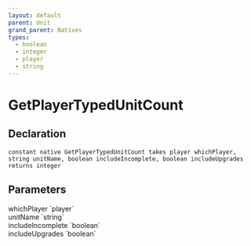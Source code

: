 ```yaml
---
layout: default
parent: Unit
grand_parent: Natives
types:
  - boolean
  - integer
  - player
  - string
---
```


# GetPlayerTypedUnitCount

## Declaration

```
constant native GetPlayerTypedUnitCount takes player whichPlayer, string unitName, boolean includeIncomplete, boolean includeUpgrades returns integer
```

## Parameters
<dl>
  <dt>whichPlayer `player`</dt>
  <dd></dd>

  <dt>unitName `string`</dt>
  <dd></dd>

  <dt>includeIncomplete `boolean`</dt>
  <dd></dd>

  <dt>includeUpgrades `boolean`</dt>
  <dd></dd>
</dl>